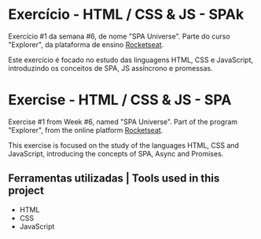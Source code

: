 # Exercício - HTML / CSS & JS - SPAk

Exercício #1 da semana #6, de nome "SPA Universe". Parte do curso "Explorer", da plataforma de ensino [Rocketseat](https://rocketseat.com.br/).

Este exercício é focado no estudo das linguagens HTML, CSS e JavaScript, introduzindo os conceitos de SPA, JS assíncrono e promessas.

# Exercise - HTML / CSS & JS - SPA

Exercise #1 from Week #6, named "SPA Universe". Part of the program "Explorer", from the online platform [Rocketseat](https://rocketseat.com.br/).

This exercise is focused on the study of the languages HTML, CSS and JavaScript, introducing the concepts of SPA, Async and Promises.


## Ferramentas utilizadas | Tools used in this project

- HTML
- CSS
- JavaScript
